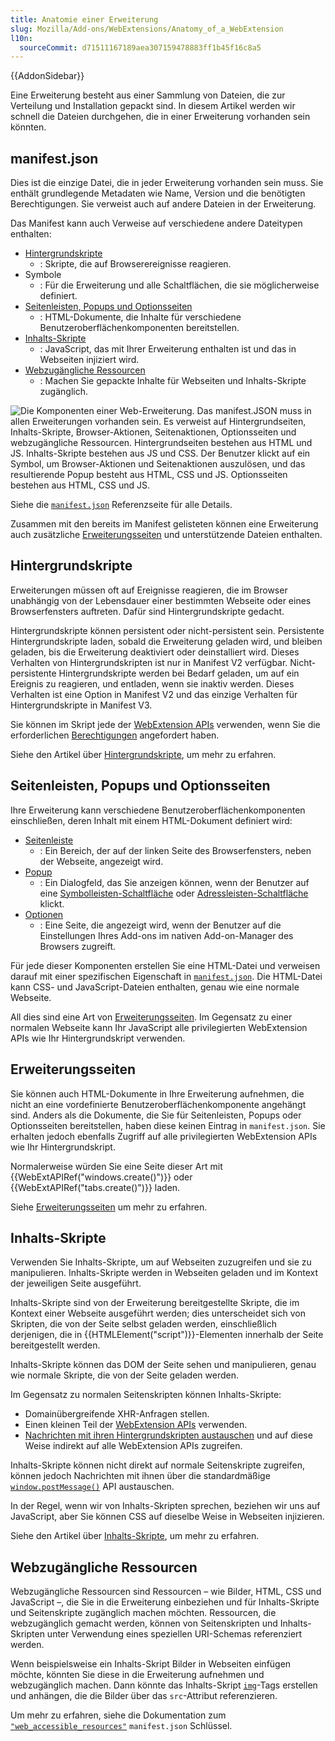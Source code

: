 ```yaml
---
title: Anatomie einer Erweiterung
slug: Mozilla/Add-ons/WebExtensions/Anatomy_of_a_WebExtension
l10n:
  sourceCommit: d71511167189aea307159478883ff1b45f16c8a5
---
```


{{AddonSidebar}}

Eine Erweiterung besteht aus einer Sammlung von Dateien, die zur Verteilung und Installation gepackt sind. In diesem Artikel werden wir schnell die Dateien durchgehen, die in einer Erweiterung vorhanden sein könnten.

## manifest.json

Dies ist die einzige Datei, die in jeder Erweiterung vorhanden sein muss. Sie enthält grundlegende Metadaten wie Name, Version und die benötigten Berechtigungen. Sie verweist auch auf andere Dateien in der Erweiterung.

Das Manifest kann auch Verweise auf verschiedene andere Dateitypen enthalten:

- [Hintergrundskripte](#background_scripts_2)
  - : Skripte, die auf Browserereignisse reagieren.
- Symbole
  - : Für die Erweiterung und alle Schaltflächen, die sie möglicherweise definiert.
- [Seitenleisten, Popups und Optionsseiten](#sidebars_popups_and_options_pages_2)
  - : HTML-Dokumente, die Inhalte für verschiedene Benutzeroberflächenkomponenten bereitstellen.
- [Inhalts-Skripte](#content_scripts_2)
  - : JavaScript, das mit Ihrer Erweiterung enthalten ist und das in Webseiten injiziert wird.
- [Webzugängliche Ressourcen](#webzugängliche_ressourcen)
  - : Machen Sie gepackte Inhalte für Webseiten und Inhalts-Skripte zugänglich.

![Die Komponenten einer Web-Erweiterung. Das manifest.JSON muss in allen Erweiterungen vorhanden sein. Es verweist auf Hintergrundseiten, Inhalts-Skripte, Browser-Aktionen, Seitenaktionen, Optionsseiten und webzugängliche Ressourcen. Hintergrundseiten bestehen aus HTML und JS. Inhalts-Skripte bestehen aus JS und CSS. Der Benutzer klickt auf ein Symbol, um Browser-Aktionen und Seitenaktionen auszulösen, und das resultierende Popup besteht aus HTML, CSS und JS. Optionsseiten bestehen aus HTML, CSS und JS.](webextension-anatomy.png)

Siehe die [`manifest.json`](/de/docs/Mozilla/Add-ons/WebExtensions/manifest.json) Referenzseite für alle Details.

Zusammen mit den bereits im Manifest gelisteten können eine Erweiterung auch zusätzliche [Erweiterungsseiten](/de/docs/Mozilla/Add-ons/WebExtensions/user_interface/Extension_pages) und unterstützende Dateien enthalten.

## Hintergrundskripte

Erweiterungen müssen oft auf Ereignisse reagieren, die im Browser unabhängig von der Lebensdauer einer bestimmten Webseite oder eines Browserfensters auftreten. Dafür sind Hintergrundskripte gedacht.

Hintergrundskripte können persistent oder nicht-persistent sein. Persistente Hintergrundskripte laden, sobald die Erweiterung geladen wird, und bleiben geladen, bis die Erweiterung deaktiviert oder deinstalliert wird. Dieses Verhalten von Hintergrundskripten ist nur in Manifest V2 verfügbar. Nicht-persistente Hintergrundskripte werden bei Bedarf geladen, um auf ein Ereignis zu reagieren, und entladen, wenn sie inaktiv werden. Dieses Verhalten ist eine Option in Manifest V2 und das einzige Verhalten für Hintergrundskripte in Manifest V3.

Sie können im Skript jede der [WebExtension APIs](/de/docs/Mozilla/Add-ons/WebExtensions/API) verwenden, wenn Sie die erforderlichen [Berechtigungen](/de/docs/Mozilla/Add-ons/WebExtensions/manifest.json/permissions) angefordert haben.

Siehe den Artikel über [Hintergrundskripte](/de/docs/Mozilla/Add-ons/WebExtensions/Background_scripts), um mehr zu erfahren.

## Seitenleisten, Popups und Optionsseiten

Ihre Erweiterung kann verschiedene Benutzeroberflächenkomponenten einschließen, deren Inhalt mit einem HTML-Dokument definiert wird:

- [Seitenleiste](/de/docs/Mozilla/Add-ons/WebExtensions/user_interface/Sidebars)
  - : Ein Bereich, der auf der linken Seite des Browserfensters, neben der Webseite, angezeigt wird.
- [Popup](/de/docs/Mozilla/Add-ons/WebExtensions/user_interface/Popups)
  - : Ein Dialogfeld, das Sie anzeigen können, wenn der Benutzer auf eine [Symbolleisten-Schaltfläche](/de/docs/Mozilla/Add-ons/WebExtensions/user_interface/Toolbar_button) oder [Adressleisten-Schaltfläche](/de/docs/Mozilla/Add-ons/WebExtensions/user_interface/Page_actions) klickt.
- [Optionen](/de/docs/Mozilla/Add-ons/WebExtensions/user_interface/Options_pages)
  - : Eine Seite, die angezeigt wird, wenn der Benutzer auf die Einstellungen Ihres Add-ons im nativen Add-on-Manager des Browsers zugreift.

Für jede dieser Komponenten erstellen Sie eine HTML-Datei und verweisen darauf mit einer spezifischen Eigenschaft in [`manifest.json`](/de/docs/Mozilla/Add-ons/WebExtensions/manifest.json). Die HTML-Datei kann CSS- und JavaScript-Dateien enthalten, genau wie eine normale Webseite.

All dies sind eine Art von [Erweiterungsseiten](/de/docs/Mozilla/Add-ons/WebExtensions/user_interface/Extension_pages). Im Gegensatz zu einer normalen Webseite kann Ihr JavaScript alle privilegierten WebExtension APIs wie Ihr Hintergrundskript verwenden.

## Erweiterungsseiten

Sie können auch HTML-Dokumente in Ihre Erweiterung aufnehmen, die nicht an eine vordefinierte Benutzeroberflächenkomponente angehängt sind. Anders als die Dokumente, die Sie für Seitenleisten, Popups oder Optionsseiten bereitstellen, haben diese keinen Eintrag in `manifest.json`. Sie erhalten jedoch ebenfalls Zugriff auf alle privilegierten WebExtension APIs wie Ihr Hintergrundskript.

Normalerweise würden Sie eine Seite dieser Art mit {{WebExtAPIRef("windows.create()")}} oder {{WebExtAPIRef("tabs.create()")}} laden.

Siehe [Erweiterungsseiten](/de/docs/Mozilla/Add-ons/WebExtensions/user_interface/Extension_pages) um mehr zu erfahren.

## Inhalts-Skripte

Verwenden Sie Inhalts-Skripte, um auf Webseiten zuzugreifen und sie zu manipulieren. Inhalts-Skripte werden in Webseiten geladen und im Kontext der jeweiligen Seite ausgeführt.

Inhalts-Skripte sind von der Erweiterung bereitgestellte Skripte, die im Kontext einer Webseite ausgeführt werden; dies unterscheidet sich von Skripten, die von der Seite selbst geladen werden, einschließlich derjenigen, die in {{HTMLElement("script")}}-Elementen innerhalb der Seite bereitgestellt werden.

Inhalts-Skripte können das DOM der Seite sehen und manipulieren, genau wie normale Skripte, die von der Seite geladen werden.

Im Gegensatz zu normalen Seitenskripten können Inhalts-Skripte:

- Domainübergreifende XHR-Anfragen stellen.
- Einen kleinen Teil der [WebExtension APIs](/de/docs/Mozilla/Add-ons/WebExtensions/API) verwenden.
- [Nachrichten mit ihren Hintergrundskripten austauschen](/de/docs/Mozilla/Add-ons/WebExtensions/Content_scripts#communicating_with_background_scripts) und auf diese Weise indirekt auf alle WebExtension APIs zugreifen.

Inhalts-Skripte können nicht direkt auf normale Seitenskripte zugreifen, können jedoch Nachrichten mit ihnen über die standardmäßige [`window.postMessage()`](/de/docs/Web/API/Window/postMessage) API austauschen.

In der Regel, wenn wir von Inhalts-Skripten sprechen, beziehen wir uns auf JavaScript, aber Sie können CSS auf dieselbe Weise in Webseiten injizieren.

Siehe den Artikel über [Inhalts-Skripte](/de/docs/Mozilla/Add-ons/WebExtensions/Content_scripts), um mehr zu erfahren.

## Webzugängliche Ressourcen

Webzugängliche Ressourcen sind Ressourcen – wie Bilder, HTML, CSS und JavaScript –, die Sie in die Erweiterung einbeziehen und für Inhalts-Skripte und Seitenskripte zugänglich machen möchten. Ressourcen, die webzugänglich gemacht werden, können von Seitenskripten und Inhalts-Skripten unter Verwendung eines speziellen URI-Schemas referenziert werden.

Wenn beispielsweise ein Inhalts-Skript Bilder in Webseiten einfügen möchte, könnten Sie diese in die Erweiterung aufnehmen und webzugänglich machen. Dann könnte das Inhalts-Skript [`img`](/de/docs/Web/HTML/Element/img)-Tags erstellen und anhängen, die die Bilder über das `src`-Attribut referenzieren.

Um mehr zu erfahren, siehe die Dokumentation zum [`"web_accessible_resources"`](/de/docs/Mozilla/Add-ons/WebExtensions/manifest.json/web_accessible_resources) `manifest.json` Schlüssel.
